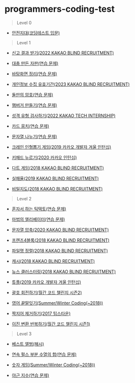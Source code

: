 # programmers-coding-test

> Level 0

* [안전지대(코딩테스트 입문)](https://github.com/U-kim/programmers-coding-test/blob/main/Level%200/%EC%95%88%EC%A0%84%EC%A7%80%EB%8C%80(%EC%BD%94%EB%94%A9%ED%85%8C%EC%8A%A4%ED%8A%B8%20%EC%9E%85%EB%AC%B8).md)

> Level 1

* [신고 결과 받기(2022 KAKAO BLIND RECRUITMENT)](https://github.com/U-kim/programmers-coding-test/blob/main/Level%201/%EC%8B%A0%EA%B3%A0%20%EA%B2%B0%EA%B3%BC%20%EB%B0%9B%EA%B8%B0(2022%20KAKAO%20BLIND%20RECRUITMENT).md)

* [대충 만든 자판(연습 문제)](https://github.com/U-kim/programmers-coding-test/blob/main/Level%201/%EB%8C%80%EC%B6%A9%20%EB%A7%8C%EB%93%A0%20%EC%9E%90%ED%8C%90(%EC%97%B0%EC%8A%B5%20%EB%AC%B8%EC%A0%9C).md)

* [바탕화면 정리(연습 문제)](https://github.com/U-kim/programmers-coding-test/blob/main/Level%201/%EB%B0%94%ED%83%95%ED%99%94%EB%A9%B4%20%EC%A0%95%EB%A6%AC(%EC%97%B0%EC%8A%B5%20%EB%AC%B8%EC%A0%9C).md)

* [개인정보 수집 유효기간(2023 KAKAO BLIND RECRUITMENT)](https://github.com/U-kim/programmers-coding-test/blob/main/Level%201/%EA%B0%9C%EC%9D%B8%EC%A0%95%EB%B3%B4%20%EC%88%98%EC%A7%91%20%EC%9C%A0%ED%9A%A8%EA%B8%B0%EA%B0%84(2023%20KAKAO%20BLIND%20RECRUITMENT).md)

* [둘만의 암호(연습 문제)](https://github.com/U-kim/programmers-coding-test/blob/main/Level%201/%EB%91%98%EB%A7%8C%EC%9D%98%20%EC%95%94%ED%98%B8(%EC%97%B0%EC%8A%B5%20%EB%AC%B8%EC%A0%9C).md)

* [햄버거 만들기(연습 문제)](https://github.com/U-kim/programmers-coding-test/blob/main/Level%201/%ED%96%84%EB%B2%84%EA%B1%B0%20%EB%A7%8C%EB%93%A4%EA%B8%B0(%EC%97%B0%EC%8A%B5%20%EB%AC%B8%EC%A0%9C).md)

* [성격 유형 검사하기(2022 KAKAO TECH INTERNSHIP)](https://github.com/U-kim/programmers-coding-test/blob/main/Level%201/%EC%84%B1%EA%B2%A9%20%EC%9C%A0%ED%98%95%20%EA%B2%80%EC%82%AC%ED%95%98%EA%B8%B0(2022%20KAKAO%20TECH%20INTERNSHIP).md)

* [카드 뭉치(연습 문제)](https://github.com/U-kim/programmers-coding-test/blob/main/Level%201/%EC%B9%B4%EB%93%9C%20%EB%AD%89%EC%B9%98(%EC%97%B0%EC%8A%B5%20%EB%AC%B8%EC%A0%9C).md)

* [문자열 나누기(연습 문제)](https://github.com/U-kim/programmers-coding-test/blob/main/Level%201/%EB%AC%B8%EC%9E%90%EC%97%B4%20%EB%82%98%EB%88%84%EA%B8%B0(%EC%97%B0%EC%8A%B5%20%EB%AC%B8%EC%A0%9C).md)

* [크레인 인형뽑기 게임(2019 카카오 개발자 겨울 인턴십)](https://github.com/U-kim/programmers-coding-test/blob/main/Level%201/%ED%81%AC%EB%A0%88%EC%9D%B8%20%EC%9D%B8%ED%98%95%EB%BD%91%EA%B8%B0%20%EA%B2%8C%EC%9E%84(2019%20%EC%B9%B4%EC%B9%B4%EC%98%A4%20%EA%B0%9C%EB%B0%9C%EC%9E%90%20%EA%B2%A8%EC%9A%B8%20%EC%9D%B8%ED%84%B4%EC%8B%AD).md)

* [키패드 누르기(2020 카카오 인턴십)](https://github.com/U-kim/programmers-coding-test/blob/main/Level%201/%ED%82%A4%ED%8C%A8%EB%93%9C%20%EB%88%84%EB%A5%B4%EA%B8%B0(2020%20%EC%B9%B4%EC%B9%B4%EC%98%A4%20%EC%9D%B8%ED%84%B4%EC%8B%AD).md)

* [다트 게임(2018 KAKAO BLIND RECRUITMENT)](https://github.com/U-kim/programmers-coding-test/blob/main/Level%201/%EB%8B%A4%ED%8A%B8%20%EA%B2%8C%EC%9E%84(2018%20KAKAO%20BLIND%20RECRUITMENT).md)

* [실패율(2019 KAKAO BLIND RECRUITMENT)](https://github.com/U-kim/programmers-coding-test/blob/main/Level%201/%EC%8B%A4%ED%8C%A8%EC%9C%A8(2019%20KAKAO%20BLIND%20RECRUITMENT).md)

* [비밀지도(2018 KAKAO BLIND RECRUITMENT)](https://github.com/U-kim/programmers-coding-test/blob/main/Level%201/%EB%B9%84%EB%B0%80%EC%A7%80%EB%8F%84(2018%20KAKAO%20BLIND%20RECRUITMENT).md)

> Level 2

* [혼자서 하는 틱택토(연습 문제)](https://github.com/U-kim/programmers-coding-test/blob/main/Level%202/%ED%98%BC%EC%9E%90%EC%84%9C%20%ED%95%98%EB%8A%94%20%ED%8B%B1%ED%83%9D%ED%86%A0(%EC%97%B0%EC%8A%B5%20%EB%AC%B8%EC%A0%9C).md)

* [마법의 엘리베이터(연습 문제)](https://github.com/U-kim/programmers-coding-test/blob/main/Level%202/%EB%A7%88%EB%B2%95%EC%9D%98%20%EC%97%98%EB%A6%AC%EB%B2%A0%EC%9D%B4%ED%84%B0(%EC%97%B0%EC%8A%B5%20%EB%AC%B8%EC%A0%9C).md)

* [문자열 압축(2020 KAKAO BLIND RECRUITMENT)](https://github.com/U-kim/programmers-coding-test/blob/main/Level%202/%EB%AC%B8%EC%9E%90%EC%97%B4%20%EC%95%95%EC%B6%95(2020%20KAKAO%20BLIND%20RECRUITMENT).md)

* [프렌즈4블록(2018 KAKAO BLIND RECRUITMENT)](https://github.com/U-kim/programmers-coding-test/blob/main/Level%202/%ED%94%84%EB%A0%8C%EC%A6%884%EB%B8%94%EB%A1%9D(2018%20KAKAO%20BLIND%20RECRUITMENT).md)

* [파일명 정렬(2018 KAKAO BLIND RECRUITMENT)](https://github.com/U-kim/programmers-coding-test/blob/main/Level%202/%ED%8C%8C%EC%9D%BC%EB%AA%85%20%EC%A0%95%EB%A0%AC(2018%20KAKAO%20BLIND%20RECRUITMENT).md)

* [캐시(2018 KAKAO BLIND RECRUITMENT)](https://github.com/U-kim/programmers-coding-test/blob/main/Level%202/%EC%BA%90%EC%8B%9C(2018%20KAKAO%20BLIND%20RECRUITMENT).md)

* [뉴스 클러스터링(2018 KAKAO BLIND RECRUITMENT)](https://github.com/U-kim/programmers-coding-test/blob/main/Level%202/%EB%89%B4%EC%8A%A4%20%ED%81%B4%EB%9F%AC%EC%8A%A4%ED%84%B0%EB%A7%81(2018%20KAKAO%20BLIND%20RECRUITMENT).md)

* [튜플(2019 카카오 개발자 겨울 인턴십)](https://github.com/U-kim/programmers-coding-test/blob/main/Level%202/%ED%8A%9C%ED%94%8C(2019%20%EC%B9%B4%EC%B9%B4%EC%98%A4%20%EA%B0%9C%EB%B0%9C%EC%9E%90%20%EA%B2%A8%EC%9A%B8%20%EC%9D%B8%ED%84%B4%EC%8B%AD).md)

* [괄호 회전하기(월간 코드 챌린지 시즌2)](https://github.com/U-kim/programmers-coding-test/blob/main/Level%202/%EA%B4%84%ED%98%B8%20%ED%9A%8C%EC%A0%84%ED%95%98%EA%B8%B0(%EC%9B%94%EA%B0%84%20%EC%BD%94%EB%93%9C%20%EC%B1%8C%EB%A6%B0%EC%A7%80%20%EC%8B%9C%EC%A6%8C2).md)

* [영어 끝말잇기(Summer/Winter Coding(~2018))](https://github.com/U-kim/programmers-coding-test/blob/main/Level%202/%EC%98%81%EC%96%B4%20%EB%81%9D%EB%A7%90%EC%9E%87%EA%B8%B0(Summer%26Winter%20Coding(~2018)).md)

* [짝지어 제거하기(2017 팁스타운)](https://github.com/U-kim/programmers-coding-test/blob/main/Level%202/%EC%A7%9D%EC%A7%80%EC%96%B4%20%EC%A0%9C%EA%B1%B0%ED%95%98%EA%B8%B0(2017%20%ED%8C%81%EC%8A%A4%ED%83%80%EC%9A%B4).md)

* [이진 변환 반복하기(월간 코드 챌린지 시즌1)](https://github.com/U-kim/programmers-coding-test/blob/main/Level%202/%EC%9D%B4%EC%A7%84%20%EB%B3%80%ED%99%98%20%EB%B0%98%EB%B3%B5%ED%95%98%EA%B8%B0(%EC%9B%94%EA%B0%84%20%EC%BD%94%EB%93%9C%20%EC%B1%8C%EB%A6%B0%EC%A7%80%20%EC%8B%9C%EC%A6%8C1).md)

> Level 3

* [베스트 앨범(해시)](https://github.com/U-kim/programmers-coding-test/blob/main/Level%203/%EB%B2%A0%EC%8A%A4%ED%8A%B8%20%EC%95%A8%EB%B2%94(%ED%95%B4%EC%8B%9C).md)

* [연속 펄스 부분 수열의 합(연습 문제)](https://github.com/U-kim/programmers-coding-test/blob/main/Level%203/%EC%97%B0%EC%86%8D%20%ED%8E%84%EC%8A%A4%20%EB%B6%80%EB%B6%84%20%EC%88%98%EC%97%B4%EC%9D%98%20%ED%95%A9(%EC%97%B0%EC%8A%B5%20%EB%AC%B8%EC%A0%9C).md)

* [숫자 게임(Summer/Winter Coding(~2018))](https://github.com/U-kim/programmers-coding-test/blob/main/Level%203/%EC%88%AB%EC%9E%90%20%EA%B2%8C%EC%9E%84(Summer%26Winter%20Coding(~2018)).md)

* [야근 지수(연습 문제)](https://github.com/U-kim/programmers-coding-test/blob/main/Level%203/%EC%95%BC%EA%B7%BC%20%EC%A7%80%EC%88%98(%EC%97%B0%EC%8A%B5%20%EB%AC%B8%EC%A0%9C).md)
